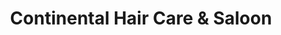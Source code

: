 ---
title: "Continental Hair Care & Saloon"
url: /karachi/continental-hair-care-and-saloon/
shop: hairdresser
---